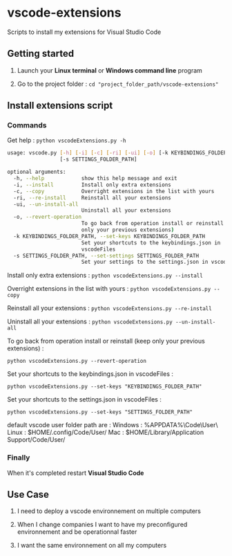 # vscode-extensions

Scripts to install my extensions for Visual Studio Code

## Getting started

1) Launch your **Linux terminal** or **Windows command line** program

2) Go to the project folder : `cd "project_folder_path/vscode-extensions"`

## Install extensions script

### Commands

Get help : `python vscodeExtensions.py -h`

```bash
usage: vscode.py [-h] [-i] [-c] [-ri] [-ui] [-o] [-k KEYBINDINGS_FOLDER_PATH]
                 [-s SETTINGS_FOLDER_PATH]

optional arguments:
  -h, --help            show this help message and exit
  -i, --install         Install only extra extensions
  -c, --copy            Overright extensions in the list with yours
  -ri, --re-install     Reinstall all your extensions
  -ui, --un-install-all
                        Uninstall all your extensions
  -o, --revert-operation
                        To go back from operation install or reinstall (keep
                        only your previous extensions)
  -k KEYBINDINGS_FOLDER_PATH, --set-keys KEYBINDINGS_FOLDER_PATH
                        Set your shortcuts to the keybindings.json in
                        vscodeFiles
  -s SETTINGS_FOLDER_PATH, --set-settings SETTINGS_FOLDER_PATH
                        Set your settings to the settings.json in vscodeFiles
```

Install only extra extensions : `python vscodeExtensions.py --install`

Overright extensions in the list with yours : `python vscodeExtensions.py --copy`

Reinstall all your extensions : `python vscodeExtensions.py --re-install`

Uninstall all your extensions : `python vscodeExtensions.py --un-install-all`

To go back from operation install or reinstall (keep only your previous extensions) :

`python vscodeExtensions.py --revert-operation`

Set your shortcuts to the keybindings.json in vscodeFiles :

`python vscodeExtensions.py --set-keys "KEYBINDINGS_FOLDER_PATH"`

Set your shortcuts to the settings.json in vscodeFiles :

`python vscodeExtensions.py --set-keys "SETTINGS_FOLDER_PATH"`

default vscode user folder path are :
Windows : %APPDATA%\\Code\\User\\
Linux : $HOME/.config/Code/User/
Mac : $HOME/Library/Application Support/Code/User/

### Finally

When it's completed restart **Visual Studio Code**

## Use Case

1) I need to deploy a vscode environnement on multiple computers

2) When I change companies I want to have my preconfigured environnement and be operationnal faster

3) I want the same environnement on all my computers
